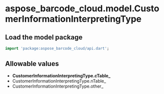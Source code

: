 # aspose_barcode_cloud.model.CustomerInformationInterpretingType

## Load the model package

```dart
import 'package:aspose_barcode_cloud/api.dart';
```

## Allowable values

* **CustomerInformationInterpretingType.cTable_**
* CustomerInformationInterpretingType.nTable_
* CustomerInformationInterpretingType.other_

